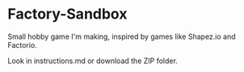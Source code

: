 # Factory-Sandbox
Small hobby game I'm making, inspired by games like Shapez.io and Factorio.

Look in instructions.md or download the ZIP folder.

